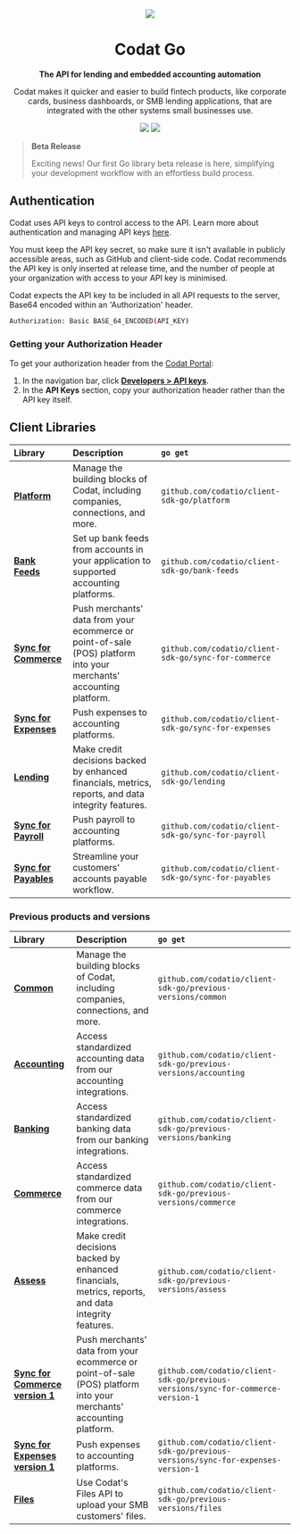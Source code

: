 ﻿<div align="center">
    <picture>
        <source srcset="https://user-images.githubusercontent.com/6267663/221800355-0995e4ad-a386-4943-a4c2-e620341a5155.svg" media="(prefers-color-scheme: dark)">
        <img src="https://user-images.githubusercontent.com/6267663/221800359-b7f7776c-a44f-4384-8dd0-d9f7d5caef7d.svg">
    </picture>
    <h1>Codat Go</h1>
        <p><strong>The API for lending and embedded accounting automation</strong></p>
        <p>Codat makes it quicker and easier to build fintech products, like corporate cards, business dashboards, or SMB lending applications, that are integrated with the other systems small businesses use.</p>
    <a href="https://docs.codat.io/using-the-api/overview"><img src="https://img.shields.io/static/v1?label=Docs&message=API Ref&color=4c2cec&style=for-the-badge" /></a>
    <a href="https://opensource.org/licenses/MIT"><img src="https://img.shields.io/badge/License-MIT-blue.svg?style=for-the-badge" /></a>
</div>

> **Beta Release**
>
> Exciting news! Our first Go library beta release is here, simplifying your development workflow with an effortless build process.

## Authentication

Codat uses API keys to control access to the API. 
Learn more about authentication and managing API keys [here](https://docs.codat.io/using-the-api/authentication).

You must keep the API key secret, so make sure it isn't available in publicly accessible areas, such as GitHub and client-side code.
Codat recommends the API key is only inserted at release time, and the number of people at your organization with access to your API key is minimised.

Codat expects the API key to be included in all API requests to the server, Base64 encoded within an 'Authorization' header.

```bash
Authorization: Basic BASE_64_ENCODED(API_KEY)
```

### Getting your Authorization Header

To get your authorization header from the [Codat Portal](https://app.codat.io):

1. In the navigation bar, click [**Developers > API keys**](https://app.codat.io/developers/api-keys).
2. In the **API Keys** section, copy your authorization header rather than the API key itself.

## Client Libraries

<!-- Start Codat Client Libraries -->
| Library | Description | `go get` |
| :- | :- | :- |
| **[Platform](https://github.com/codatio/client-sdk-go/tree/main/platform)** | Manage the building blocks of Codat, including companies, connections, and more. | `github.com/codatio/client-sdk-go/platform` |
| **[Bank Feeds](https://github.com/codatio/client-sdk-go/tree/main/bank-feeds)** | Set up bank feeds from accounts in your application to supported accounting platforms. | `github.com/codatio/client-sdk-go/bank-feeds` |
| **[Sync for Commerce](https://github.com/codatio/client-sdk-go/tree/main/sync-for-commerce)** | Push merchants' data from your ecommerce or point-of-sale (POS) platform into your merchants' accounting platform. | `github.com/codatio/client-sdk-go/sync-for-commerce` |
| **[Sync for Expenses](https://github.com/codatio/client-sdk-go/tree/main/sync-for-expenses)** | Push expenses to accounting platforms. | `github.com/codatio/client-sdk-go/sync-for-expenses` |
| **[Lending](https://github.com/codatio/client-sdk-go/tree/main/lending)** | Make credit decisions backed by enhanced financials, metrics, reports, and data integrity features. | `github.com/codatio/client-sdk-go/lending` |
| **[Sync for Payroll](https://github.com/codatio/client-sdk-go/tree/main/sync-for-payroll)** | Push payroll to accounting platforms. | `github.com/codatio/client-sdk-go/sync-for-payroll` |
| **[Sync for Payables](https://github.com/codatio/client-sdk-go/tree/main/sync-for-payables)** | Streamline your customers' accounts payable workflow. | `github.com/codatio/client-sdk-go/sync-for-payables` |

### Previous products and versions

| Library | Description | `go get` |
| :- | :- | :- |
| **[Common](https://github.com/codatio/client-sdk-go/tree/main/previous-versions/common)** | Manage the building blocks of Codat, including companies, connections, and more. | `github.com/codatio/client-sdk-go/previous-versions/common` |
| **[Accounting](https://github.com/codatio/client-sdk-go/tree/main/previous-versions/accounting)** | Access standardized accounting data from our accounting integrations. | `github.com/codatio/client-sdk-go/previous-versions/accounting` |
| **[Banking](https://github.com/codatio/client-sdk-go/tree/main/previous-versions/banking)** | Access standardized banking data from our banking integrations. | `github.com/codatio/client-sdk-go/previous-versions/banking` |
| **[Commerce](https://github.com/codatio/client-sdk-go/tree/main/previous-versions/commerce)** | Access standardized commerce data from our commerce integrations. | `github.com/codatio/client-sdk-go/previous-versions/commerce` |
| **[Assess](https://github.com/codatio/client-sdk-go/tree/main/previous-versions/assess)** | Make credit decisions backed by enhanced financials, metrics, reports, and data integrity features. | `github.com/codatio/client-sdk-go/previous-versions/assess` |
| **[Sync for Commerce version 1](https://github.com/codatio/client-sdk-go/tree/main/previous-versions/sync-for-commerce-version-1)** | Push merchants' data from your ecommerce or point-of-sale (POS) platform into your merchants' accounting platform. | `github.com/codatio/client-sdk-go/previous-versions/sync-for-commerce-version-1` |
| **[Sync for Expenses version 1](https://github.com/codatio/client-sdk-go/tree/main/previous-versions/sync-for-expenses-version-1)** | Push expenses to accounting platforms. | `github.com/codatio/client-sdk-go/previous-versions/sync-for-expenses-version-1` |
| **[Files](https://github.com/codatio/client-sdk-go/tree/main/previous-versions/files)** | Use Codat's Files API to upload your SMB customers' files. | `github.com/codatio/client-sdk-go/previous-versions/files` |
<!-- End Codat Client Libraries -->
